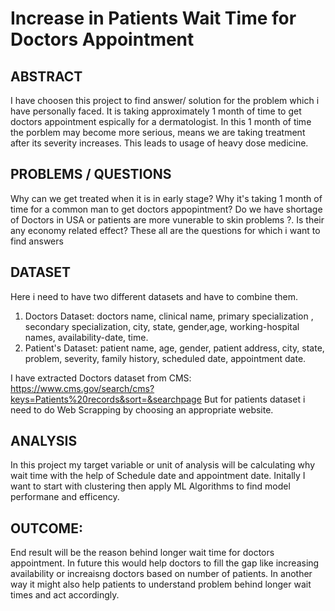  # Increase in Patients Wait Time  for Doctors Appointment
  
  ## ABSTRACT
   I have choosen this project to find answer/ solution for the problem which i have personally faced. It is taking approximately 1 month of time to get doctors appointment espically for a dermatologist. In this 1 month of time the porblem may become more serious, means we are taking treatment after its severity increases. This leads to usage of heavy dose medicine. 
   
   ## PROBLEMS / QUESTIONS 
   Why can we get treated when it is in early stage? 
   Why it's taking 1 month of time for a common man to get doctors appopintment?
   Do we have shortage of Doctors in USA or patients are more vunerable to skin problems ?.
   Is their any economy related effect?
   These all are the questions for which i want to find answers
   
   ## DATASET
   Here i need to have two different datasets and have to combine them.
   
   1. Doctors Dataset: doctors name, clinical name, primary specialization , secondary specialization, city, state, gender,age, working-hospital names, availability-date, time.
   2. Patient's Dataset: patient name, age, gender, patient address, city, state, problem, severity, family history, scheduled date, appointment date.
  
  I have extracted Doctors dataset from CMS: https://www.cms.gov/search/cms?keys=Patients%20records&sort=&searchpage 
  But for patients dataset i need to do Web Scrapping by choosing an appropriate website. 
  ## ANALYSIS
  In this project my target variable or unit of analysis will be calculating why wait time with the help of Schedule date and appointment date.
  Initally I want to start with clustering then apply ML Algorithms to find model performane and efficency.
  
  ## OUTCOME:
  End result will be the reason behind longer wait time for doctors appointment. In future this would help doctors to fill the gap like increasing availability or increaisng doctors based on number of patients. In another way it might also help patients to understand problem behind longer wait times and act accordingly.  
    
   
    
    
